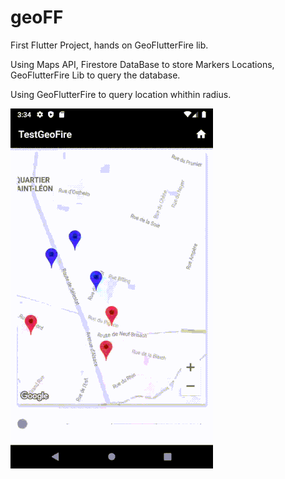 # geoFF
First Flutter Project, hands on GeoFlutterFire lib.

Using Maps API, Firestore DataBase to store Markers Locations, GeoFlutterFire Lib to query the database.

Using GeoFlutterFire to query location whithin radius. 

![Demo](/demo.gif)
